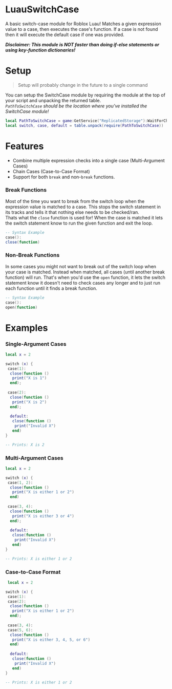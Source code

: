 # LuauSwitchCase 
A basic switch-case module for Roblox Luau! Matches a given expression value to a case, then executes the case's function. If a case is not found then it will execute the default case if one was provided.   

***Disclaimer: This module is NOT faster than doing if-else statements or using key-function dictionaries!***

# Setup
> Setup will probably change in the future to a single command

You can setup the SwitchCase module by requiring the module at the top of your script and unpacking the returned table.  
*`PathToSwitchCase` should be the location where you've installed the SwitchCase module!*  
```lua
local PathToSwitchCase = game:GetService("ReplicatedStorage"):WaitForChild("SwitchCase")
local switch, case, default = table.unpack(require(PathToSwitchCase))
```

# Features
- Combine multiple expression checks into a single case (Multi-Argument Cases)
- Chain Cases (Case-to-Case Format)
- Support for both `break` and non-`break` functions.

### Break Functions
Most of the time you want to break from the switch loop when the expression value is matched to a case. This stops the switch statement in its tracks and tells it that nothing else needs to be checked/ran.  
Thats what the `close` function is used for! When the case is matched it lets the switch statement know to run the given function and exit the loop.
```lua
-- Syntax Example
case():
close(function)
```

### Non-Break Functions
In some cases you might not want to break out of the switch loop when your case is matched. Instead when matched, all cases (until another break function) will run.
That's when you'd use the `open` function, it lets the switch statement know it doesn't need to check cases any longer and to just run each function until it finds a break function.
```lua
-- Syntax Example
case():
open(function)
```

# Examples
### Single-Argument Cases
```lua
local x = 2

switch (x) {
 case(1):
  close(function ()
   print("X is 1")
  end);
  
 case(2):
  close(function ()
   print("X is 2")
  end);
  
  default:
   close(function ()
    print("Invalid X")
   end)
}

-- Prints: X is 2
```

### Multi-Argument Cases
```lua
local x = 2

switch (x) {
 case(1, 2):
  close(function ()
   print("X is either 1 or 2")
  end)
  
 case(3, 4):
  close(function ()
   print("X is either 3 or 4")
  end);
  
  default:
   close(function ()
    print("Invalid X")
   end)
}

-- Prints: X is either 1 or 2
```

### Case-to-Case Format
```lua
 local x = 2

switch (x) {
 case(1):
 case(2):
  close(function ()
   print("X is either 1 or 2")
  end);
  
 case(3, 4):
 case(5, 6):
  close(function ()
   print("X is either 3, 4, 5, or 6")
  end)
  
  default:
   close(function ()
    print("Invalid X")
   end)
}

-- Prints: X is either 1 or 2
```
